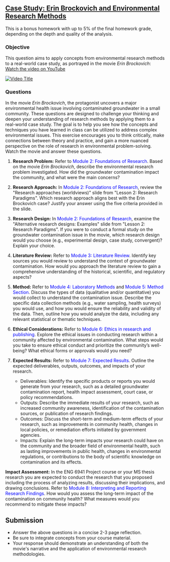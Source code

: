 ## [Case Study: Erin Brockovich and Environmental Research Methods](https://aselshall.github.io/rm/hw/case1)
This is a bonus homework with up to 5% of the final homework grade, depending on the depth and quality of the analysis.

### Objective 
This question aims to apply concepts from environmental research methods to a real-world case study, as portrayed in the movie *Erin Brockovich*: [Watch the video on YouTube](https://youtu.be/ERJ74tDM03s)

[![Video Title](https://img.youtube.com/vi/ERJ74tDM03s/0.jpg)](https://youtu.be/ERJ74tDM03s)

### Questions

In the movie *Erin Brockovich*, the protagonist uncovers a major environmental health issue involving contaminated groundwater in a small community. These questions are designed to challenge your thinking and deepen your understanding of research methods by applying them to a real-world case study. The goal is to help you see how the concepts and techniques you have learned in class can be utilized to address complex environmental issues. This exercise encourages you to think critically, make connections between theory and practice, and gain a more nuanced perspective on the role of research in environmental problem-solving. Watch the movie and answer these questions. 

1. **Research Problem:** Refer to <span style="color:blue">Module 2: Foundations of Research</span>. Based on the movie *Erin Brockovich*, describe the environmental research problem investigated. How did the groundwater contamination impact the community, and what were the main concerns?

2. **Research Approach:** In <span style="color:blue">Module 2: Foundations of Research</span>, review the "Research approaches (worldviews)" slide from "Lesson 2: Research Paradigms". Which research approach aligns best with the Erin Brockovich case? Justify your answer using the five criteria provided in the slide.

3. **Research Design:** In <span style="color:blue">Module 2: Foundations of Research</span>, examine the "Alternative research designs: Examples" slide from "Lesson 2: Research Paradigms". If you were to conduct a formal study on the groundwater contamination issue in the movie, which research design would you choose (e.g., experimental design, case study, convergent)? Explain your choice.

4. **Literature Review:** Refer to <span style="color:blue">Module 3: Literature Review</span>. Identify key sources you would review to understand the context of groundwater contamination. How would you approach the literature review to gain a comprehensive understanding of the historical, scientific, and regulatory aspects?

5. **Method:** Refer to <span style="color:blue">Module 4: Laboratory Methods</span> and <span style="color:blue">Module 5: Method Section</span>. Discuss the types of data (qualitative and/or quantitative) you would collect to understand the contamination issue. Describe the specific data collection methods (e.g., water sampling, health surveys) you would use, and how you would ensure the reliability and validity of the data. Then, outline how you would analyze the data, including any relevant statistical or thematic techniques.

6. **Ethical Considerations:** Refer to <span style="color:blue">Module 6: Ethics in research and publishing</span>. Explore the ethical issues in conducting research within a community affected by environmental contamination. What steps would you take to ensure ethical conduct and prioritize the community’s well-being? What ethical forms or approvals would you need?

7. **Expected Results:**
Refer to <span style="color:blue">Module 7: Expected Results</span>. Outline the expected deliverables, outputs, outcomes, and impacts of your research.
    - Deliverables: Identify the specific products or reports you would generate from your research, such as a detailed groundwater contamination report, health impact assessment, court case, or policy recommendations.
    - Outputs: Describe the immediate results of your research, such as increased community awareness, identification of the contamination sources, or publication of research findings.
    - Outcomes: Discuss the short-term and medium-term effects of your research, such as improvements in community health, changes in local policies, or remediation efforts initiated by government agencies.
    - Impacts: Explain the long-term impacts your research could have on the community and the broader field of environmental health, such as lasting improvements in public health, changes in environmental regulations, or contributions to the body of scientific knowledge on contamination and its effects.

**Impact Assessment:** In the ENG 6941 Project course or your MS thesis research you are expected to conduct the research that you proposed including the process of analyzing results, discussing their implications, and drawing conclusions. Refer to <span style="color:blue">Module 8: Interpreting and Reporting Research Findings</span>. How would you assess the long-term impact of the contamination on community health? What measures would you recommend to mitigate these impacts?

## Submission 
- Answer the above questions in a concise 2-3 page reflection.
- Be sure to integrate concepts from your course material.
- Your response should demonstrate an understanding of both the movie's narrative and the application of environmental research methodologies.
